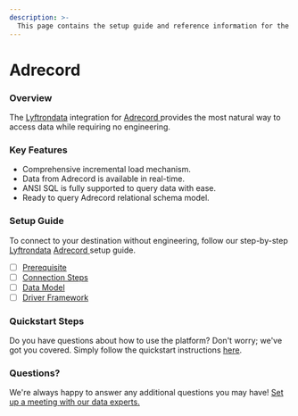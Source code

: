 ```yaml
---
description: >-
  This page contains the setup guide and reference information for the Adrecord  source connector.
---
```


# Adrecord 

### Overview

The [Lyftrondata](https://www.lyftrondata.com/) integration for [Adrecord ](None) provides the most natural way to access data while requiring no engineering.

### Key Features

* Comprehensive incremental load mechanism.
* Data from Adrecord  is available in real-time.&#x20;
* ANSI SQL is fully supported to query data with ease.
* Ready to query Adrecord  relational schema model.

### Setup Guide

To connect to your destination without engineering, follow our step-by-step [Lyftrondata](https://www.lyftrondata.com/)  [Adrecord ](None) setup guide.

* [ ] [Prerequisite](prerequisite.md)
* [ ] [Connection Steps](connection-steps.md)
* [ ] [Data Model](data-model/erd.md)
* [ ] [Driver Framework](driver-framework/)

### Quickstart Steps

Do you have questions about how to use the platform? Don't worry; we've got you covered. Simply follow the quickstart instructions [here](../README.md).

### Questions? <a href="#questions" id="questions"></a>

We're always happy to answer any additional questions you may have! [Set up a meeting with our data experts.](https://www.lyftrondata.com/book-a-meeting/)

